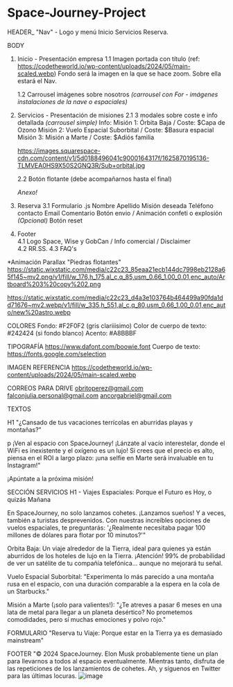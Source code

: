 # Space-Journey-Project
HEADER_
"Nav" - Logo y menú
Inicio
Servicios
Reserva.

BODY
1. Inicio - Presentación empresa
    1.1 Imagen portada con título (ref: https://codetheworld.io/wp-content/uploads/2024/05/main-scaled.webp)
    Fondo será la imagen en la que se hace zoom. Sobre ella estará el Nav.
    

    1.2 Carrousel imágenes sobre nosotros *(carrousel con For - imágenes instalaciones de la nave o espaciales)*

2. Servicios - Presentación de misiones
    2.1 3 modales sobre coste e info detallada *(carrousel simple)*
        Info:
        Misión 1: Órbita Baja / Coste: $Capa de Ozono
        Misión 2: Vuelo Espacial Suborbital / Coste: $Basura espacial
        Misión 3: Misión a Marte / Coste: $Adiós familia

   https://images.squarespace-cdn.com/content/v1/5d0188496041c9000164317f/1625870195136-TLMVEA0HS9X50S2GNQ3R/Sub+orbital.jpg

    2.2 Botón flotante  (debe acompañarnos hasta el final)   

    *Anexo!*

4. Reserva
    3.1 Formulario .js
        Nombre
        Apellido
        Misión deseada
        Teléfono contacto
        Email
        Comentario
        Botón envio / Animación confeti o explosión *(Opcional)*
        Botón reset

5. Footer   
    4.1 Logo Space, Wise y GobCan / Info comercial / Disclaimer   
    4.2 RR.SS.
    4.3 FAQ's  


*Animación Parallax "Piedras flotantes"
https://static.wixstatic.com/media/c22c23_85eaa21ecb144dc7998eb2128a65f145~mv2.png/v1/fill/w_176,h_175,al_c,q_85,usm_0.66_1.00_0.01,enc_auto/Artboard%203%20copy%202.png

https://static.wixstatic.com/media/c22c23_d4a3e103764b464499a90fda1dd71676~mv2.webp/v1/fill/w_335,h_551,al_c,q_80,usm_0.66_1.00_0.01,enc_auto/new%20astro.webp


COLORES
Fondo: #F2F0F2 (gris clariiisimo)
Color de cuerpo de texto: #242424 (si fondo blanco)
Acento: #A8BBBF

TIPOGRAFÍA
https://www.dafont.com/boowie.font
Cuerpo de texto: https://fonts.google.com/selection

<link rel="stylesheet" href="https://fonts.googleapis.com/css2?family=Material+Symbols+Outlined:opsz,wght,FILL,GRAD@20..48,100..700,0..1,-50..200&icon_names=swipe_up" />


IMAGEN REFERENCIA
https://codetheworld.io/wp-content/uploads/2024/05/main-scaled.webp


CORREOS PARA DRIVE
obritoperez@gmail.com
falconjulia.personal@gmail.com
ancorgabriel@gmail.com



TEXTOS

H1
"¿Cansado de tus vacaciones terrícolas en aburridas playas y montañas?” 


p
¡Ven al espacio con SpaceJourney! ¡Lánzate al vacío interestelar, donde el WiFi es inexistente y el oxígeno es un lujo! Si crees que el precio es alto, piensa en el ROI a largo plazo: ¡una selfie en Marte será invaluable en tu Instagram!"

¡Apúntate a la próxima misión!



SECCIÓN SERVICIOS
H1 - Viajes Espaciales: Porque el Futuro es Hoy, o quizás Mañana

En SpaceJourney, no solo lanzamos cohetes. ¡Lanzamos sueños! Y a veces, también a turistas desprevenidos. Con nuestras increíbles opciones de vuelos espaciales, te preguntarás: '¿Realmente necesitaba pagar 100 millones de dólares para flotar por 10 minutos?'"


Orbita Baja:
Un viaje alrededor de la Tierra, ideal para quienes ya están aburridos de los hoteles de lujo en la Tierra. ¡Atención! 99% de probabilidad de ver un satélite de tu compañía telefónica... aunque no mejorará tu señal.

Vuelo Espacial Suborbital: 
"Experimenta lo más parecido a una montaña rusa en el espacio, con una duración comparable a la espera en la cola de un Starbucks."

Misión a Marte (¡solo para valientes!): 
"¿Te atreves a pasar 6 meses en una lata de metal para llegar a un planeta desértico? No prometemos comodidades, pero sí muchas emociones y polvo rojo."


FORMULARIO
"Reserva tu Viaje: Porque estar en la Tierra ya es demasiado mainstream"


FOOTER
"© 2024 SpaceJourney. 
Elon Musk probablemente tiene un plan para llevarnos a todos al espacio eventualmente. Mientras tanto, disfruta de las repeticiones de los lanzamientos de cohetes. Ah, y síguenos en Twitter para las últimas locuras.
![image](https://github.com/user-attachments/assets/d4975728-dc83-4b91-943e-50172589db2e)

